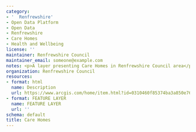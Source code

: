 ```yaml
---
category:
- '  Renfrewshire'
- Open Data Platform
- Open Data
- Renfrewshire
- Care Homes
- Health and Wellbeing
license: ''
maintainer: Renfrewshire Council
maintainer_email: someone@example.com
notes: <p>A layer presenting Care Homes in Renfrewshire Council area</p>
organization: Renfrewshire Council
resources:
- format: html
  name: Description
  url: https://www.arcgis.com/home/item.html?id=0310460f85374ba3a850e76f1fd84b34
- format: FEATURE LAYER
  name: FEATURE LAYER
  url: ''
schema: default
title: Care Homes
---
```

